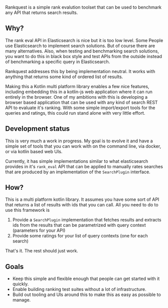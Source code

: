 Rankquest is a simple rank evalution toolset that can be used to benchmark any API that returns search results.

## Why?

The rank eval API in Elasticsearch is nice but it is too low level. Some People use Elasticsearch
to implement search solutions. But of course there are many alternatives. Also, when testing and benchmarking search solutions, you want to do this in black box style and test APIs from the outside instead of benchmarking a specific query in Elasticsearch.

Rankquest addresses this by being implementation neutral. It works with anything that returns some kind of ordered list of results.

Making this a Kotlin multi platform library enables a few nice features, including embedding this in a kotlin-js web application where it can run entirely in the browser. One of my ambitions with this is developing a browser based application that can be used with any kind of search REST API to evaluate it's ranking. With some simple import/export tools for the queries and ratings, this could run stand alone with very little effort.

## Development status

This is very much a work in progress. My goal is to evolve it and have a simple set of tools that 
you can work with on the command line, via docker, or via kotlin based web UIs.

Currently, it has simple implementations similar to what elasticsearch provides in it's `rank_eval` API that can be applied to manually rates searches that are produced by an implementation of the `SearchPlugin` interface.

## How?

This is a multi platform kotlin library. It assumes you have some sort of API that returns a list of results with ids that you can call. All you need to do to use this framework is

1. Provide a `SearchPlugin` implementation that fetches results and extracts ids from the results that can be parametrized with query context (parameters for your API)
2. Provide some ratings for your list of query contexts (one for each search)

That's it. The rest should just work.

## Goals

- Keep this simple and flexible enough that people can get started with it quickly. 
- Enable building ranking test suites without a lot of infrastructure.
- Build out tooling and UIs around this to make this as easy as possible to manage.